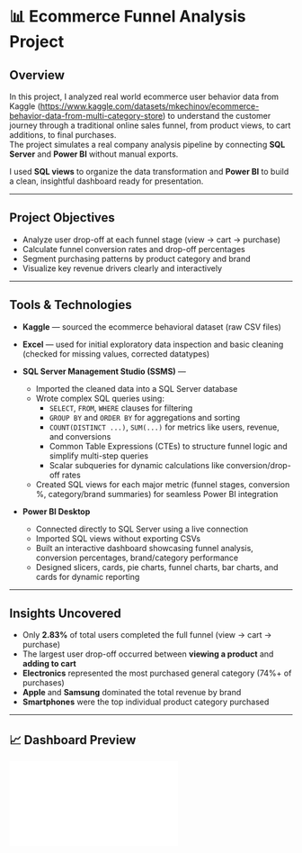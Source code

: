 # 📊 Ecommerce Funnel Analysis Project

## Overview
In this project, I analyzed real world ecommerce user behavior data from Kaggle (https://www.kaggle.com/datasets/mkechinov/ecommerce-behavior-data-from-multi-category-store) to understand the customer journey through a traditional online sales funnel, from product views, to cart additions, to final purchases.  
The project simulates a real company analysis pipeline by connecting **SQL Server** and **Power BI** without manual exports.

I used **SQL views** to organize the data transformation and **Power BI** to build a clean, insightful dashboard ready for presentation.

---

## Project Objectives
- Analyze user drop-off at each funnel stage (view → cart → purchase)
- Calculate funnel conversion rates and drop-off percentages
- Segment purchasing patterns by product category and brand
- Visualize key revenue drivers clearly and interactively

---

## Tools & Technologies

- **Kaggle** — sourced the ecommerce behavioral dataset (raw CSV files)
- **Excel** — used for initial exploratory data inspection and basic cleaning (checked for missing values, corrected datatypes)
- **SQL Server Management Studio (SSMS)** — 
  - Imported the cleaned data into a SQL Server database
  - Wrote complex SQL queries using:
    - `SELECT`, `FROM`, `WHERE` clauses for filtering
    - `GROUP BY` and `ORDER BY` for aggregations and sorting
    - `COUNT(DISTINCT ...)`, `SUM(...)` for metrics like users, revenue, and conversions
    - Common Table Expressions (CTEs) to structure funnel logic and simplify multi-step queries
    - Scalar subqueries for dynamic calculations like conversion/drop-off rates
  - Created SQL views for each major metric (funnel stages, conversion %, category/brand summaries) for seamless Power BI integration

- **Power BI Desktop**  
  - Connected directly to SQL Server using a live connection
  - Imported SQL views without exporting CSVs
  - Built an interactive dashboard showcasing funnel analysis, conversion percentages, brand/category performance
  - Designed slicers, cards, pie charts, funnel charts, bar charts, and cards for dynamic reporting

---


## Insights Uncovered
- Only **2.83%** of total users completed the full funnel (view → cart → purchase)
- The largest user drop-off occurred between **viewing a product** and **adding to cart**
- **Electronics** represented the most purchased general category (74%+ of purchases)
- **Apple** and **Samsung** dominated the total revenue by brand
- **Smartphones** were the top individual product category purchased


---

## 📈 Dashboard Preview

![screenshot](Ecommerce_Store_Funnel_Analysis/Ecommerce_Funnel_Dashboard.pdf)


